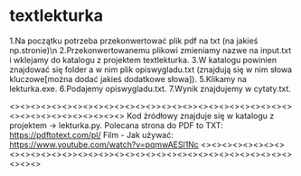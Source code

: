# textlekturka

1.Na początku potrzeba przekonwertować plik pdf na txt (na jakieś np.stronie)\n
2.Przekonwertowanemu plikowi zmieniamy nazwe na input.txt i wklejamy do katalogu z projektem textlekturka.
3.W katalogu powinien znajdować się folder a w nim plik opiswygladu.txt (znajdują się w nim słowa kluczowe[można dodać jakieś dodatkowe słowa]).
5.Klikamy na lekturka.exe.
6.Podajemy opiswygladu.txt.
7.Wynik znajdujemy w cytaty.txt.

<><><><><><><><><><><><><><>><><><>><><><><><><><><><><><><><><><><><><><><>
Kod żródłowy znajduje się w katalogu z projektem -> lekturka.py.
Polecana strona do PDF to TXT: https://pdftotext.com/pl/
Film - Jak używać: https://www.youtube.com/watch?v=pqmwAESl1Nc
<><><><><><><><><><><><><><>><><><>><><><><><><><><><><><><><><><><><><><><>
